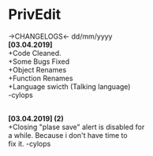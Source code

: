 # PrivEdit
->CHANGELOGS<-
dd/mm/yyyy
<br/>
<b>[03.04.2019]</b><br/>
+Code Cleaned.<br/>
+Some Bugs Fixed<br/>
+Object Renames<br/>
+Function Renames<br/>
+Language swicth (Talking language)<br/>
-cylops<br/>

<br/>
<b>[03.04.2019] (2)</b><br/>
+Closing "plase save" alert is disabled for <br/>
a while. Because i don't have time to <br/>
fix it. -cylops<br/>
